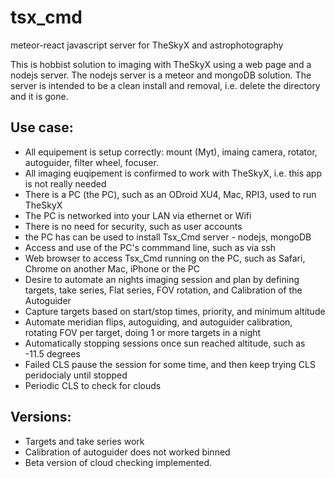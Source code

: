 # tsx_cmd
meteor-react javascript server for TheSkyX and astrophotography

This is hobbist solution to imaging with TheSkyX using a web page and a nodejs server. The nodejs server is a meteor and mongoDB solution. The server is intended to be a clean install and removal, i.e. delete the directory and it is gone.

## Use case:
- All equipement is setup correctly: mount (Myt), imaing camera, rotator, autoguider, filter wheel, focuser.
- All imaging euqipement is confirmed to work with TheSkyX, i.e. this app is not really needed
- There is a PC (the PC), such as an ODroid XU4, Mac, RPI3, used to run TheSkyX
- The PC is networked into your LAN via ethernet or Wifi
- There is no need for security, such as user accounts
- the PC has  can be used to install Tsx_Cmd server - nodejs, mongoDB
- Access and use of the PC's commmand line, such as via ssh
- Web browser to access Tsx_Cmd running on the PC, such as Safari, Chrome on another Mac,
iPhone or the PC
- Desire to automate an nights imaging session and plan by defining targets, take series,
Flat series, FOV rotation, and Calibration of the Autoguider
- Capture targets based on start/stop times, priority, and minimum altitude
- Automate meridian flips, autoguiding, and autoguider calibration, rotating FOV per target,
doing 1 or more targets in a night
- Automatically stopping sessions once sun reached altitude, such as -11.5 degrees
- Failed CLS pause the session for some time, and then keep trying CLS peridocialy until stopped
- Periodic CLS to check for clouds

## Versions:
- Targets and take series work
- Calibration of autoguider does not worked binned
- Beta version of cloud checking implemented.
